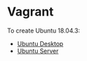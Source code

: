 # Vagrant

To create Ubuntu 18.04.3:
- [Ubuntu Desktop](ubuntu-desktop/README.md)
- [Ubuntu Server](ubuntu-server/README.md)